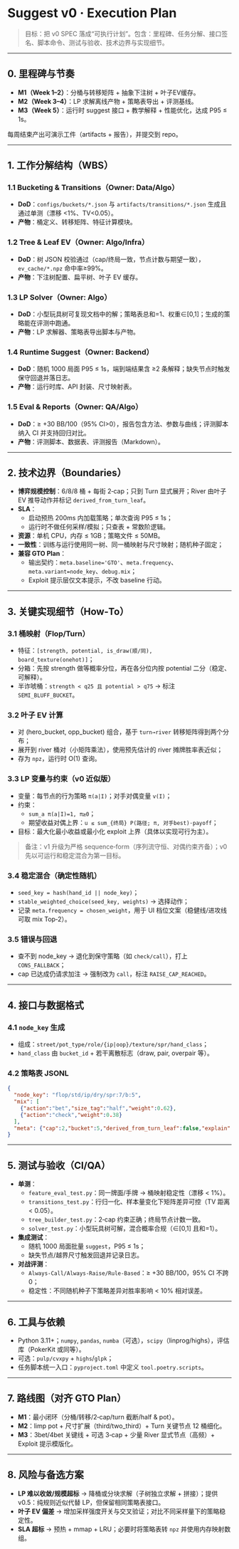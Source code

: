 # Suggest v0 · Execution Plan

> 目标：把 v0 SPEC 落成“可执行计划”。包含：里程碑、任务分解、接口签名、脚本命令、测试与验收、技术边界与实现细节。

---

## 0. 里程碑与节奏

- **M1（Week 1–2）**：分桶与转移矩阵 + 抽象下注树 + 叶子EV缓存。
- **M2（Week 3–4）**：LP 求解离线产物 + 策略表导出 + 评测基线。
- **M3（Week 5）**：运行时 suggest 接口 + 教学解释 + 性能优化，达成 P95 ≤ 1s。

每周结束产出可演示工件（artifacts + 报告），并提交到 repo。

---

## 1. 工作分解结构（WBS）

### 1.1 Bucketing & Transitions（Owner: Data/Algo）

- **DoD**：`configs/buckets/*.json` 与 `artifacts/transitions/*.json` 生成且通过单测（漂移 <1%、TV<0.05）。
- **产物**：桶定义、转移矩阵、特征计算模块。

### 1.2 Tree & Leaf EV（Owner: Algo/Infra）

- **DoD**：树 JSON 校验通过（cap/终局一致，节点计数与期望一致），`ev_cache/*.npz` 命中率≥99%。
- **产物**：下注树配置、扁平树、叶子 EV 缓存。

### 1.3 LP Solver（Owner: Algo）

- **DoD**：小型玩具树可复现文档中的解；策略表总和=1、权重∈[0,1]；生成的策略能在评测中跑通。
- **产物**：LP 求解器、策略表导出脚本与产物。

### 1.4 Runtime Suggest（Owner: Backend）

- **DoD**：随机 1000 局面 P95 ≤ 1s，端到端结果含 ≥2 条解释；缺失节点时触发保守回退并落日志。
- **产物**：运行时库、API 封装、尺寸映射表。

### 1.5 Eval & Reports（Owner: QA/Algo）

- **DoD**：≥ +30 BB/100（95% CI>0），报告包含方法、参数与曲线；评测脚本纳入 CI 并支持回归对比。
- **产物**：评测脚本、数据表、评测报告（Markdown）。

---

## 2. 技术边界（Boundaries）

- **博弈规模控制**：6/8/8 桶 + 每街 2‑cap；只到 Turn 显式展开；River 由叶子 EV 推导动作并标记 `derived_from_turn_leaf`。
- **SLA**：
  - 启动预热 200ms 内加载策略；单次查询 P95 ≤ 1s；
  - 运行时不做任何采样/模拟；只查表 + 常数阶逻辑。
- **资源**：单机 CPU，内存 ≤ 1GB；策略文件 ≤ 50MB。
- **一致性**：训练与运行使用同一树、同一桶映射与尺寸映射；随机种子固定；
- **兼容 GTO Plan**：
  - 输出契约：`meta.baseline='GTO'`、`meta.frequency`、`meta.variant=node_key`、`debug.mix`；
  - Exploit 提示层仅文本提示，不改 baseline 行动。

---

## 3. 关键实现细节（How‑To）

### 3.1 桶映射（Flop/Turn）

- 特征：`[strength, potential, is_draw(顺/同), board_texture(onehot)]`；
- 分箱：先按 strength 做等概率分位，再在各分位内按 potential 二分（稳定、可解释）。
- 半诈唬桶：`strength < q25 且 potential > q75` → 标注 `SEMI_BLUFF_BUCKET`。

### 3.2 叶子 EV 计算

- 对 (hero\_bucket, opp\_bucket) 组合，基于 `turn→river` 转移矩阵得到两个分布；
- 展开到 river 桶对（小矩阵乘法），使用预先估计的 river 摊牌胜率表近似；
- 存为 `npz`，运行时 O(1) 查询。

### 3.3 LP 变量与约束（v0 近似版）

- 变量：每节点的行为策略 `π(a|I)`；对手对偶变量 `v(I)`；
- 约束：
  - `sum_a π(a|I)=1, π≥0`；
  - 期望收益对偶上界：`u ≤ sum_{终局} P(路径; π, 对手best)·payoff`；
- 目标：最大化最小收益或最小化 exploit 上界（具体以实现可行为主）。

> 备注：v1 升级为严格 sequence‑form（序列流守恒、对偶约束齐备）；v0 先以可运行和稳定混合为第一目标。

### 3.4 稳定混合（确定性随机）

- `seed_key = hash(hand_id || node_key)`；
- `stable_weighted_choice(seed_key, weights)` → 选择动作；
- 记录 `meta.frequency = chosen_weight`，用于 UI 档位文案（稳健线/进攻线可取 mix Top‑2）。

### 3.5 错误与回退

- 查不到 node\_key → 退化到保守策略（如 `check/call`），打上 `CONS_FALLBACK`；
- cap 已达成仍请求加注 → 强制改为 `call`，标注 `RAISE_CAP_REACHED`。

---

## 4. 接口与数据格式

### 4.1 `node_key` 生成

- 组成：`street/pot_type/role/{ip|oop}/texture/spr/hand_class`；
- `hand_class` 由 `bucket_id` + 若干离散标志（draw, pair, overpair 等）。

### 4.2 策略表 JSONL

```json
{
  "node_key": "flop/std/ip/dry/spr:7/b:5",
  "mix": [
    {"action":"bet","size_tag":"half","weight":0.62},
    {"action":"check","weight":0.38}
  ],
  "meta": {"cap":2,"bucket":5,"derived_from_turn_leaf":false,"explain":["SEMI_BLUFF_BUCKET","PRICE_OK"]}
}
```

---

## 5. 测试与验收（CI/QA）

- **单测**：
  - `feature_eval_test.py`：同一牌面/手牌 → 桶映射稳定性（漂移 < 1%）。
  - `transitions_test.py`：行归一化、样本量变化下矩阵差异可控（TV 距离 < 0.05）。
  - `tree_builder_test.py`：2‑cap 约束正确；终局节点计数一致。
  - `solver_test.py`：小型玩具树可解，混合概率合规（∈[0,1] 且和=1）。
- **集成测试**：
  - 随机 1000 局面批量 `suggest`，P95 ≤ 1s；
  - 缺失节点/越界尺寸触发回退并记录日志。
- **对战评测**：
  - `Always-Call/Always-Raise/Rule-Based`：≥ +30 BB/100，95% CI 不跨 0；
  - 稳定性：不同随机种子下策略差异对胜率影响 < 10% 相对误差。

---

## 6. 工具与依赖

- Python 3.11+；`numpy`, `pandas`, `numba`（可选），`scipy`（linprog/highs），评估库（PokerKit 或同等）。
- 可选：`pulp/cvxpy` + `highs`/`glpk`；
- 任务脚本统一入口：`pyproject.toml` 中定义 `tool.poetry.scripts`。

---

## 7. 路线图（对齐 GTO Plan）

- **M1**：最小闭环（分桶/转移/2‑cap/turn 截断/half & pot）。
- **M2**：limp pot + 尺寸扩展（third/two\_third）+ Turn 关键节点 12 桶细化。
- **M3**：3bet/4bet 关键线 + 可选 3‑cap + 少量 River 显式节点（高频）+ Exploit 提示模版化。

---

## 8. 风险与备选方案

- **LP 难以收敛/规模超标** → 降桶或分块求解（子树独立求解 + 拼接）；提供 v0.5：纯规则近似代替 LP，但保留相同策略表接口。
- **叶子 EV 偏差** → 增加采样强度开关与交叉验证；对比不同采样量下的策略稳定性。
- **SLA 超标** → 预热 + mmap + LRU；必要时将策略表转 `npz` 并使用内存映射数组。

